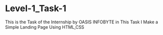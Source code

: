 # Level-1_Task-1
This is the Task of the Internship by OASIS INFOBYTE in This Task I Make a Simple Landing Page Using HTML,CSS 
